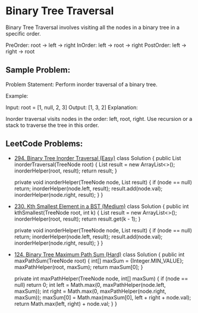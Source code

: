# Binary Tree Traversal
Binary Tree Traversal involves visiting all the nodes in a binary tree in a specific order.

PreOrder: root -> left -> right
InOrder: left -> root -> right
PostOrder: left -> right -> root

## Sample Problem:
Problem Statement: Perform inorder traversal of a binary tree.

Example:

Input: root = [1, null, 2, 3]
Output: [1, 3, 2]
Explanation:

Inorder traversal visits nodes in the order: left, root, right.
Use recursion or a stack to traverse the tree in this order.

## LeetCode Problems:
- [294. Binary Tree Inorder Traversal (Easy)](https://leetcode.com/problems/binary-tree-inorder-traversal/)
class Solution {
    public List<Integer> inorderTraversal(TreeNode root) {
        List<Integer> result = new ArrayList<>();
        inorderHelper(root, result);
        return result;
    }

    private void inorderHelper(TreeNode node, List<Integer> result) {
        if (node == null) return;
        inorderHelper(node.left, result);
        result.add(node.val);
        inorderHelper(node.right, result);
    }
}
- [230. Kth Smallest Element in a BST (Medium)](https://leetcode.com/problems/kth-smallest-element-in-a-bst/)
class Solution {
    public int kthSmallest(TreeNode root, int k) {
        List<Integer> result = new ArrayList<>();
        inorderHelper(root, result);
        return result.get(k - 1);
    }

    private void inorderHelper(TreeNode node, List<Integer> result) {
        if (node == null) return;
        inorderHelper(node.left, result);
        result.add(node.val);
        inorderHelper(node.right, result);
    }
}
- [124. Binary Tree Maximum Path Sum (Hard)](https://leetcode.com/problems/binary-tree-maximum-path-sum/)
class Solution {
    public int maxPathSum(TreeNode root) {
        int[] maxSum = {Integer.MIN_VALUE};
        maxPathHelper(root, maxSum);
        return maxSum[0];
    }

    private int maxPathHelper(TreeNode node, int[] maxSum) {
        if (node == null) return 0;
        int left = Math.max(0, maxPathHelper(node.left, maxSum));
        int right = Math.max(0, maxPathHelper(node.right, maxSum));
        maxSum[0] = Math.max(maxSum[0], left + right + node.val);
        return Math.max(left, right) + node.val;
    }
}